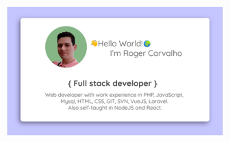 ![Roger Carvalho](https://raw.githubusercontent.com/RogerFernandoBR/RogerFernandoBR/master/assets/header.png)
